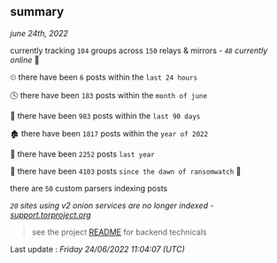 
## summary
_june 24th, 2022_

currently tracking `104` groups across `150` relays & mirrors - _`48` currently online_ 📡

⏲ there have been `6` posts within the `last 24 hours`

🕓 there have been `183` posts within the `month of june`

📅 there have been `983` posts within the `last 90 days`

🏚 there have been `1817` posts within the `year of 2022`

🚀 there have been `2252` posts `last year`

🦕 there have been `4103` posts `since the dawn of ransomwatch` 🐣

there are `50` custom parsers indexing posts

_`20` sites using v2 onion services are no longer indexed - [support.torproject.org](https://support.torproject.org/onionservices/v2-deprecation/)_

> see the project [README](https://github.com/jmousqueton/ransomwatch#readme) for backend technicals



Last update : _Friday 24/06/2022 11:04:07 (UTC)_

